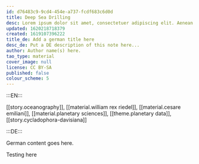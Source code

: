 ```yaml
---
id: d76483c9-9cd4-454e-a737-fcdf683c6d0d
title: Deep Sea Drilling
desc: Lorem ipsum dolor sit amet, consectetuer adipiscing elit. Aenean commodo ligula eget dolor. Aenean massa. Cum sociis natoque penatibus et magnis dis parturient montes, nascetur ridiculus mus. Donec quam felis, ultricies nec, pellentesque eu, pretium quis, sem. Nulla consequat massa quis enim.
updated: 1620218718379
created: 1619107396222
title_de: Add a german title here
desc_de: Put a DE description of this note here...
author: Author name(s) here.
tao_type: material
cover_image: null
license: CC BY-SA
published: false
colour_scheme: 5
---
```


:::EN:::

[[story.oceanography]], [[material.william rex riedel]], [[material.cesare emiliani]], [[material.planetary sciences]], [[theme.planetary data]], [[story.cycladophora-davisiana]]

:::DE:::

German content goes here.

Testing here

